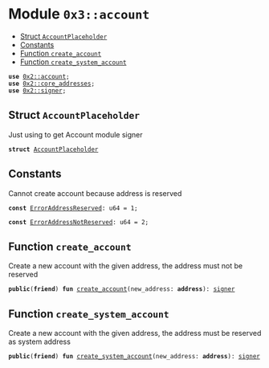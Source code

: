 
<a id="0x3_account"></a>

# Module `0x3::account`



-  [Struct `AccountPlaceholder`](#0x3_account_AccountPlaceholder)
-  [Constants](#@Constants_0)
-  [Function `create_account`](#0x3_account_create_account)
-  [Function `create_system_account`](#0x3_account_create_system_account)


<pre><code><b>use</b> <a href="">0x2::account</a>;
<b>use</b> <a href="">0x2::core_addresses</a>;
<b>use</b> <a href="">0x2::signer</a>;
</code></pre>



<a id="0x3_account_AccountPlaceholder"></a>

## Struct `AccountPlaceholder`

Just using to get Account module signer


<pre><code><b>struct</b> <a href="account.md#0x3_account_AccountPlaceholder">AccountPlaceholder</a>
</code></pre>



<a id="@Constants_0"></a>

## Constants


<a id="0x3_account_ErrorAddressReserved"></a>

Cannot create account because address is reserved


<pre><code><b>const</b> <a href="account.md#0x3_account_ErrorAddressReserved">ErrorAddressReserved</a>: u64 = 1;
</code></pre>



<a id="0x3_account_ErrorAddressNotReserved"></a>



<pre><code><b>const</b> <a href="account.md#0x3_account_ErrorAddressNotReserved">ErrorAddressNotReserved</a>: u64 = 2;
</code></pre>



<a id="0x3_account_create_account"></a>

## Function `create_account`

Create a new account with the given address, the address must not be reserved


<pre><code><b>public</b>(<b>friend</b>) <b>fun</b> <a href="account.md#0x3_account_create_account">create_account</a>(new_address: <b>address</b>): <a href="">signer</a>
</code></pre>



<a id="0x3_account_create_system_account"></a>

## Function `create_system_account`

Create a new account with the given address, the address must be reserved as system address


<pre><code><b>public</b>(<b>friend</b>) <b>fun</b> <a href="account.md#0x3_account_create_system_account">create_system_account</a>(new_address: <b>address</b>): <a href="">signer</a>
</code></pre>
